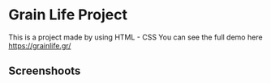 # Grain Life Project

This is a project made by using HTML - CSS
You can see the full demo here https://grainlife.gr/

## Screenshoots
